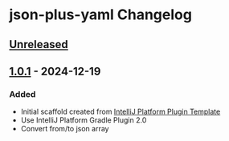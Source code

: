<!-- Keep a Changelog guide -> https://keepachangelog.com -->

# json-plus-yaml Changelog

## [Unreleased]

## [1.0.1] - 2024-12-19

### Added

- Initial scaffold created from [IntelliJ Platform Plugin Template](https://github.com/JetBrains/intellij-platform-plugin-template)
- Use IntelliJ Platform Gradle Plugin 2.0
- Convert from/to json array

[Unreleased]: https://github.com/liliancavalet/json-plus-yaml/compare/v1.0.1...HEAD
[1.0.1]: https://github.com/liliancavalet/json-plus-yaml/commits/v1.0.1
